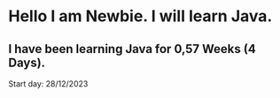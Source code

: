 # Hello I am Newbie. I will learn Java.
## I have been learning Java for 0,57 Weeks (4 Days).
Start day: 28/12/2023
